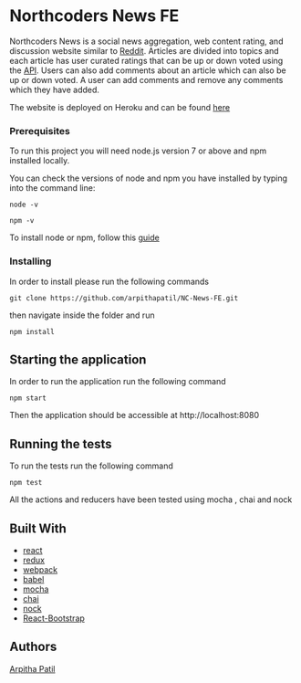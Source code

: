 
# Northcoders News FE

Northcoders News is a social news aggregation, web content rating, and discussion website similar to [Reddit](https://www.reddit.com/). Articles are divided into topics and each article has user curated ratings that can be up or down voted using the [API](https://github.com/arpithapatil/NC-News-BE). Users can also add comments about an article which can also be up or down voted. A user can add comments and remove any comments which they have added.

The website is deployed on Heroku and can be found [here](https://ap-northcoders-news.herokuapp.com/)

### Prerequisites

To run this project you will need node.js version 7 or above and npm installed locally.

You can check the versions of node and npm you have installed by typing into the command line:

```
node -v

npm -v
```

To install node or npm, follow this [guide](https://nodejs.org/en/download/package-manager/)

### Installing

In order to install please run the following commands

```
git clone https://github.com/arpithapatil/NC-News-FE.git
```
then navigate inside the folder and run 
```
npm install
```

## Starting the application

In order to run the application run the following command
```
npm start
```
Then the application should be accessible at http://localhost:8080

## Running the tests

To run the tests run the following command
```
npm test
```
All the actions and reducers have been tested using mocha , chai and nock

## Built With
* [react](https://reactjs.org/)
* [redux](https://redux.js.org/docs/introduction/)
* [webpack](https://webpack.js.org/)
* [babel](https://babeljs.io/)
* [mocha](https://mochajs.org/)
* [chai](http://chaijs.com/)
* [nock](https://github.com/node-nock/nock)
* [React-Bootstrap](https://react-bootstrap.github.io/)

## Authors
[Arpitha Patil](https://github.com/arpithapatil)
